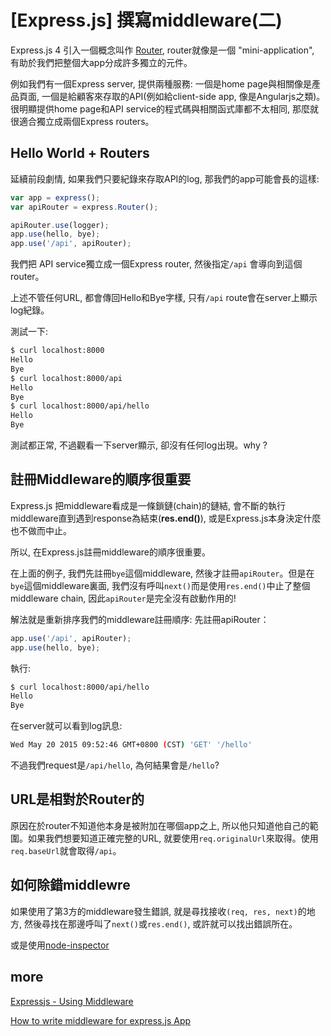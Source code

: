 # [Express.js] 撰寫middleware(二) 

Express.js 4 引入一個概念叫作 [Router](http://expressjs.com/4x/api.html#router), router就像是一個 "mini-application", 有助於我們把整個大app分成許多獨立的元件。

例如我們有一個Express server, 提供兩種服務: 一個是home page與相關像是產品頁面, 一個是給顧客來存取的API(例如給client-side app, 像是Angularjs之類)。 很明顯提供home page和API service的程式碼與相關函式庫都不太相同, 那麼就很適合獨立成兩個Express routers。

## Hello World + Routers

延續前段劇情, 如果我們只要紀錄來存取API的log, 那我們的app可能會長的這樣: 

``` js
var app = express();
var apiRouter = express.Router();

apiRouter.use(logger);
app.use(hello, bye);
app.use('/api', apiRouter);
```

我們把 API service獨立成一個Express router, 然後指定`/api` 會導向到這個router。

上述不管任何URL, 都會傳回Hello和Bye字樣, 只有`/api` route會在server上顯示log紀錄。

測試一下: 

``` bash
$ curl localhost:8000
Hello 
Bye 
$ curl localhost:8000/api
Hello 
Bye 
$ curl localhost:8000/api/hello
Hello 
Bye 

```

測試都正常, 不過觀看一下server顯示, 卻沒有任何log出現。why ?


## 註冊Middleware的順序很重要

Express.js 把middleware看成是一條鎖鏈(chain)的鏈結, 會不斷的執行middleware直到遇到response為結束(**res.end()**), 或是Express.js本身決定什麼也不做而中止。

所以, 在Express.js註冊middleware的順序很重要。

在上面的例子, 我們先註冊`bye`這個middleware, 然後才註冊`apiRouter`。但是在`bye`這個middleware裏面, 我們沒有呼叫`next()`而是使用`res.end()`中止了整個middleware chain, 因此`apiRouter`是完全沒有啟動作用的! 

解法就是重新排序我們的middleware註冊順序: 先註冊apiRouter： 

``` js 
app.use('/api', apiRouter);
app.use(hello, bye);
```

執行: 

``` bash
$ curl localhost:8000/api/hello
Hello 
Bye 
```

在server就可以看到log訊息:

``` bash
Wed May 20 2015 09:52:46 GMT+0800 (CST) 'GET' '/hello'
```

不過我們request是`/api/hello`, 為何結果會是`/hello`? 

## URL是相對於Router的

原因在於router不知道他本身是被附加在哪個app之上, 所以他只知道他自己的範圍。如果我們想要知道正確完整的URL, 就要使用`req.originalUrl`來取得。使用`req.baseUrl`就會取得`/api`。

## 如何除錯middlewre 

如果使用了第3方的middleware發生錯誤, 就是尋找接收`(req, res, next)`的地方, 然後尋找在那邊呼叫了`next()`或`res.end()`, 或許就可以找出錯誤所在。

或是使用[node-inspector](https://github.com/node-inspector/node-inspector)


## more

[Expressjs - Using Middleware](http://expressjs.com/guide/using-middleware.html)

[How to write middleware for express.js App](https://stormpath.com/blog/how-to-write-middleware-for-express-apps/?utm_source=nodeweekly&utm_medium=email)



